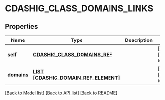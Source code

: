 # CDASHIG_CLASS_DOMAINS_LINKS

## Properties
Name | Type | Description | Notes
------------ | ------------- | ------------- | -------------
**self** | [**CDASHIG_CLASS_DOMAINS_REF**](CdashigClassDomainsRef.md) |  | [optional] [default to null]
**domains** | [**LIST [CDASHIG_DOMAIN_REF_ELEMENT]**](CdashigDomainRefElement.md) |  | [optional] [default to null]

[[Back to Model list]](../README.md#documentation-for-models) [[Back to API list]](../README.md#documentation-for-api-endpoints) [[Back to README]](../README.md)


